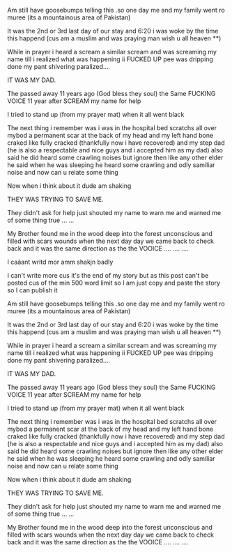Am still have goosebumps telling this .so one day me and my family went ro muree (its a mountainous area of Pakistan)

It was the 2nd or 3rd last day of our stay and 6:20 i was woke by the time this happend (cus am a muslim and was praying man wish u all heaven **)

While in prayer i heard a scream a similar scream and was screaming my name till i realized what was happening ii FUCKED UP pee was dripping done my pant shivering paralized....

IT WAS MY DAD.

The passed away 11 years ago (God bless they soul) the Same FUCKING VOICE 11 year after SCREAM my name for help

I tried to stand up (from my prayer mat) when it all went black

The next thing i remember was i was in the hospital bed scratchs all over mybod a permanent scar at the back of my head and my left hand bone craked like fully cracked (thankfully now i have recovered) and my step dad (he is also a respectable and nice guys and i accepted him as my dad) also said he did heard some crawling noises but ignore then like any other elder he said when he was sleeping he heard some crawling and odly samiliar noise and now can u relate some thing 

Now when i think about it dude am shaking 

THEY WAS TRYING TO SAVE ME.

They didn't ask for help just shouted my name to warn me and warned me of some thing true  ... ...

My Brother found me in the wood deep into the forest unconscious and filled with scars wounds when the next day day we came back to check back and it was the same direction as the the VOOICE .... .... .... 

I caàant writd mor amm shakjn badly

I can't write more cus it's the end of my story but as this post can't be posted cus of the min 500 word limit so I am just copy and paste the story so I can publish it

Am still have goosebumps telling this .so one day me and my family went ro muree (its a mountainous area of Pakistan)

It was the 2nd or 3rd last day of our stay and 6:20 i was woke by the time this happend (cus am a muslim and was praying man wish u all heaven **)

While in prayer i heard a scream a similar scream and was screaming my name till i realized what was happening ii FUCKED UP pee was dripping done my pant shivering paralized....

IT WAS MY DAD.

The passed away 11 years ago (God bless they soul) the Same FUCKING VOICE 11 year after SCREAM my name for help

I tried to stand up (from my prayer mat) when it all went black

The next thing i remember was i was in the hospital bed scratchs all over mybod a permanent scar at the back of my head and my left hand bone craked like fully cracked (thankfully now i have recovered) and my step dad (he is also a respectable and nice guys and i accepted him as my dad) also said he did heard some crawling noises but ignore then like any other elder he said when he was sleeping he heard some crawling and odly samiliar noise and now can u relate some thing 

Now when i think about it dude am shaking 

THEY WAS TRYING TO SAVE ME.

They didn't ask for help just shouted my name to warn me and warned me of some thing true  ... ...

My Brother found me in the wood deep into the forest unconscious and filled with scars wounds when the next day day we came back to check back and it was the same direction as the the VOOICE .... .... ....
